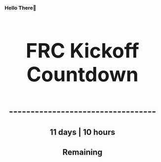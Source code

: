 ### Hello There👋

<!---START-TIMER--->
<h3 align='center' style='font-size: 64px;'>FRC Kickoff Countdown</h3>
<h3 align='center' style='font-size: 30px;'>----------------------------------</h3>
<h3 align='center' style='font-size: 25px;'>11 days | 10 hours</h3>
<h3 align='center' style='font-size: 25px;'>Remaining</h3>
<!---END-TIMER--->
